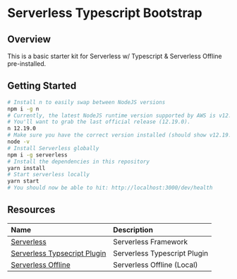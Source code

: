 # Serverless Typescript Bootstrap

## Overview

This is a basic starter kit for Serverless w/ Typescript & Serverless Offline pre-installed.

## Getting Started

```sh
# Install n to easily swap between NodeJS versions
npm i -g n
# Currently, the latest NodeJS runtime version supported by AWS is v12.x.y.
# You'll want to grab the last official release (12.19.0).
n 12.19.0
# Make sure you have the correct version installed (should show v12.19.0)
node -v
# Install Serverless globally
npm i -g serverless
# Install the dependencies in this repository
yarn install
# Start serverless locally
yarn start
# You should now be able to hit: http://localhost:3000/dev/health
```

## Resources

| Name                                                                                            | Description                  |
| :---------------------------------------------------------------------------------------------- | :--------------------------- |
| [Serverless][serverless]                                                                        | Serverless Framework         |
| [Serverless Typsecript Plugin](https://www.serverless.com/plugins/serverless-plugin-typescript) | Serverless Typescript Plugin |
| [Serverless Offline](https://github.com/dherault/serverless-offline)                            | Serverless Offline (Local)   |

[serverless]: https://github.com/serverless/serverless
